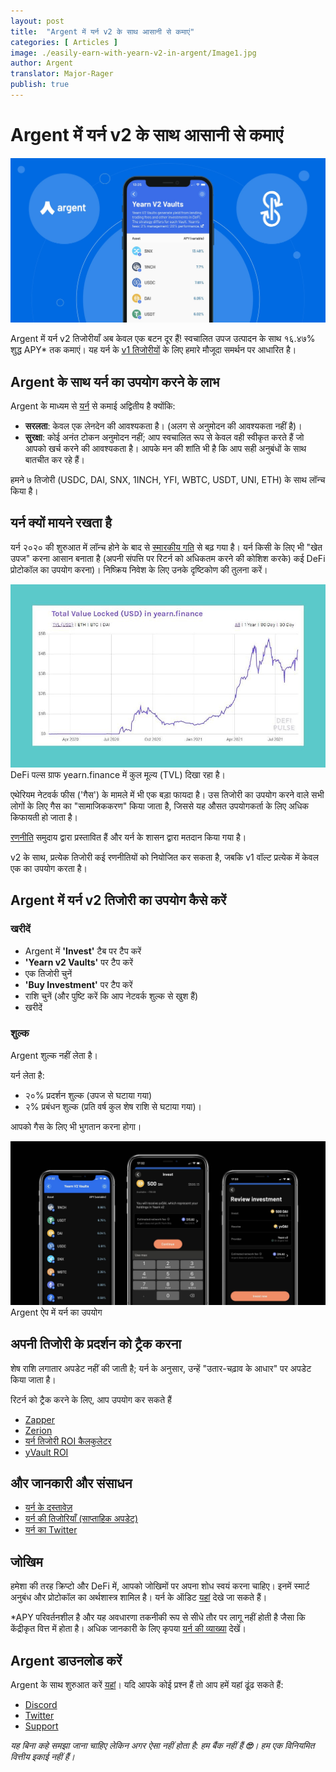 ```yaml
---
layout: post
title:  "Argent में यर्न v2 के साथ आसानी से कमाएं"
categories: [ Articles ]
image: ./easily-earn-with-yearn-v2-in-argent/Image1.jpg
author: Argent
translator: Major-Rager
publish: true
---
```


# Argent में यर्न v2 के साथ आसानी से कमाएं

![](Image1.jpg)

Argent में यर्न v2 तिजोरीयाँ अब केवल एक बटन दूर हैं! स्वचालित उपज उत्पादन के साथ १६.४७% शुद्ध APY\* तक कमाएं। यह यर्न के [v1 तिजोरीयों](https://www.argent.xyz/blog/yearn-vaults-in-argent/) के लिए हमारे मौजूदा समर्थन पर आधारित है।

## **Argent के साथ यर्न का उपयोग करने के लाभ**

Argent के माध्यम से [यर्न](https://yearn.finance/vaults) से कमाई अद्वितीय है क्योंकि:

- **सरलता**: केवल एक लेनदेन की आवश्यकता है। (अलग से अनुमोदन की आवश्यकता नहीं है)।
- **सुरक्षा**: कोई अनंत टोकन अनुमोदन नहीं; आप स्वचालित रूप से केवल वही स्वीकृत करते हैं जो आपको खर्च करने की आवश्यकता है। आपके मन की शांति भी है कि आप सही अनुबंधों के साथ बातचीत कर रहे हैं।

हमने ७ तिजोरी (USDC, DAI, SNX, 1INCH, YFI, WBTC, USDT, UNI, ETH) के साथ लॉन्च किया है।

## **यर्न क्यों मायने रखता है**

यर्न २०२० की शुरुआत में लॉन्च होने के बाद से [स्मारकीय गति](https://defipulse.com/yearn.finance) से बढ़ गया है। यर्न किसी के लिए भी "खेत उपज" करना आसान बनाता है (अपनी संपत्ति पर रिटर्न को अधिकतम करने की कोशिश करके) कई DeFi प्रोटोकॉल का उपयोग करना)। निष्क्रिय निवेश के लिए उनके दृष्टिकोण की तुलना करें।

![](Image2.jpg)DeFi पल्स ग्राफ yearn.finance में कुल मूल्य (TVL) दिखा रहा है।

एथेरियम नेटवर्क फीस ('गैस') के मामले में भी एक बड़ा फायदा है। उस तिजोरी का उपयोग करने वाले सभी लोगों के लिए गैस का "सामाजिककरण" किया जाता है, जिससे यह औसत उपयोगकर्ता के लिए अधिक किफायती हो जाता है।

[रणनीति](https://medium.com/yearn-state-of-the-vaults/the-vaults-at-yearn-9237905ffed3) समुदाय द्वारा प्रस्तावित हैं और यर्न के शासन द्वारा मतदान किया गया है।

v2 के साथ, प्रत्येक तिजोरी कई रणनीतियों को नियोजित कर सकता है, जबकि v1 वॉल्ट प्रत्येक में केवल एक का उपयोग करता है।

## **Argent में यर्न v2 तिजोरी का उपयोग कैसे करें**

### **खरीदें**

- Argent में **'Invest'** टैब पर टैप करें
- **'Yearn v2 Vaults'** पर टैप करें
- एक तिजोरी चुनें
- **'Buy Investment'** पर टैप करें
- राशि चुनें (और पुष्टि करें कि आप नेटवर्क शुल्क से खुश हैं)
- खरीदें

### **शुल्क**

Argent शुल्क नहीं लेता है।

यर्न लेता है:

- २०% प्रदर्शन शुल्क (उपज से घटाया गया)
- २% प्रबंधन शुल्क (प्रति वर्ष कुल शेष राशि से घटाया गया)।

आपको गैस के लिए भी भुगतान करना होगा।

![](Image3.jpg)Argent ऐप में यर्न का उपयोग

## **अपनी तिजोरी के प्रदर्शन को ट्रैक करना**

शेष राशि लगातार अपडेट नहीं की जाती है; यर्न के अनुसार, उन्हें "उतार-चढ़ाव के आधार" पर अपडेट किया जाता है।

रिटर्न को ट्रैक करने के लिए, आप उपयोग कर सकते हैं

- [Zapper](https://zapper.fi/)
- [Zerion](https://app.zerion.io/)
- [यर्न तिजोरी ROI कैलकुलेटर](https://yearn-roi.xyz/#/)
- [yVault ROI](https://yvault-roi.netlify.app/)

## **और जानकारी और संसाधन**

- [यर्न के दस्तावेज़](https://docs.yearn.finance/)
- [यर्न की तिजोरियाँ (साप्ताहिक अपडेट)](https://medium.com/yearn-state-of-the-vaults/the-vaults-at-yearn-9237905ffed3)
- [यर्न का Twitter](https://twitter.com/iearnfinance)

## **जोखिम**

हमेशा की तरह क्रिप्टो और DeFi में, आपको जोखिमों पर अपना शोध स्वयं करना चाहिए। इनमें स्मार्ट अनुबंध और प्रोटोकॉल का अर्थशास्त्र शामिल है। यर्न के ऑडिट [यहां](https://docs.yearn.finance/resources/audits) देखे जा सकते हैं।

\*APY परिवर्तनशील है और यह अवधारणा तकनीकी रूप से सीधे तौर पर लागू नहीं होती है जैसा कि केंद्रीकृत वित्त में होता है। अधिक जानकारी के लिए कृपया [यर्न की व्याख्या](https://docs.yearn.finance/resources/guides/how-to-understand-yvault-roi#roi-calculation) देखें।

## **Argent डाउनलोड करें**

Argent के साथ शुरुआत करें [यहां](https://argent.link/yearn-v2-post)। यदि आपके कोई प्रश्न हैं तो आप हमें यहां ढूंढ सकते हैं:

- [Discord](https://discord.com/invite/GWSyrHg)
- [Twitter](https://twitter.com/argentHQ)
- [Support](https://support.argent.xyz/hc/en-us)

_यह बिना कहे समझा जाना चाहिए लेकिन अगर ऐसा नहीं होता है: हम बैंक नहीं हैं _**🙄**_। हम एक विनियमित वित्तीय इकाई नहीं हैं।_
